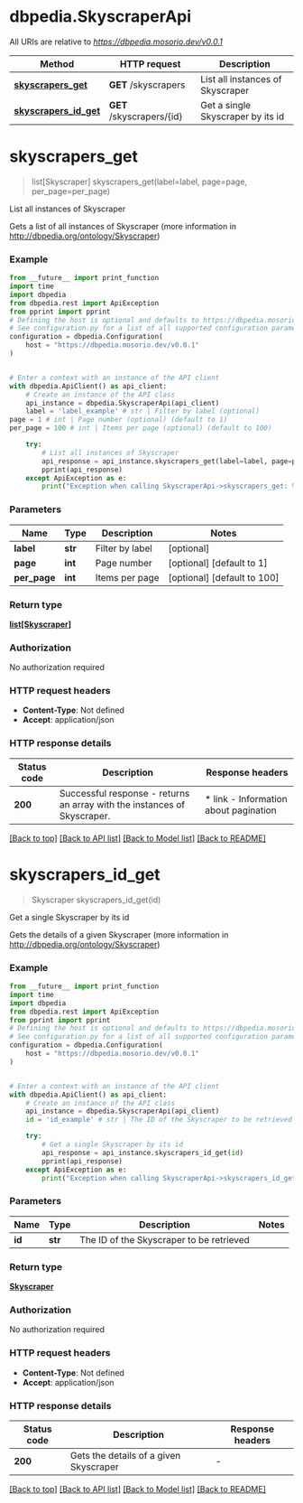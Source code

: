 # dbpedia.SkyscraperApi

All URIs are relative to *https://dbpedia.mosorio.dev/v0.0.1*

Method | HTTP request | Description
------------- | ------------- | -------------
[**skyscrapers_get**](SkyscraperApi.md#skyscrapers_get) | **GET** /skyscrapers | List all instances of Skyscraper
[**skyscrapers_id_get**](SkyscraperApi.md#skyscrapers_id_get) | **GET** /skyscrapers/{id} | Get a single Skyscraper by its id


# **skyscrapers_get**
> list[Skyscraper] skyscrapers_get(label=label, page=page, per_page=per_page)

List all instances of Skyscraper

Gets a list of all instances of Skyscraper (more information in http://dbpedia.org/ontology/Skyscraper)

### Example

```python
from __future__ import print_function
import time
import dbpedia
from dbpedia.rest import ApiException
from pprint import pprint
# Defining the host is optional and defaults to https://dbpedia.mosorio.dev/v0.0.1
# See configuration.py for a list of all supported configuration parameters.
configuration = dbpedia.Configuration(
    host = "https://dbpedia.mosorio.dev/v0.0.1"
)


# Enter a context with an instance of the API client
with dbpedia.ApiClient() as api_client:
    # Create an instance of the API class
    api_instance = dbpedia.SkyscraperApi(api_client)
    label = 'label_example' # str | Filter by label (optional)
page = 1 # int | Page number (optional) (default to 1)
per_page = 100 # int | Items per page (optional) (default to 100)

    try:
        # List all instances of Skyscraper
        api_response = api_instance.skyscrapers_get(label=label, page=page, per_page=per_page)
        pprint(api_response)
    except ApiException as e:
        print("Exception when calling SkyscraperApi->skyscrapers_get: %s\n" % e)
```

### Parameters

Name | Type | Description  | Notes
------------- | ------------- | ------------- | -------------
 **label** | **str**| Filter by label | [optional] 
 **page** | **int**| Page number | [optional] [default to 1]
 **per_page** | **int**| Items per page | [optional] [default to 100]

### Return type

[**list[Skyscraper]**](Skyscraper.md)

### Authorization

No authorization required

### HTTP request headers

 - **Content-Type**: Not defined
 - **Accept**: application/json

### HTTP response details
| Status code | Description | Response headers |
|-------------|-------------|------------------|
**200** | Successful response - returns an array with the instances of Skyscraper. |  * link - Information about pagination <br>  |

[[Back to top]](#) [[Back to API list]](../README.md#documentation-for-api-endpoints) [[Back to Model list]](../README.md#documentation-for-models) [[Back to README]](../README.md)

# **skyscrapers_id_get**
> Skyscraper skyscrapers_id_get(id)

Get a single Skyscraper by its id

Gets the details of a given Skyscraper (more information in http://dbpedia.org/ontology/Skyscraper)

### Example

```python
from __future__ import print_function
import time
import dbpedia
from dbpedia.rest import ApiException
from pprint import pprint
# Defining the host is optional and defaults to https://dbpedia.mosorio.dev/v0.0.1
# See configuration.py for a list of all supported configuration parameters.
configuration = dbpedia.Configuration(
    host = "https://dbpedia.mosorio.dev/v0.0.1"
)


# Enter a context with an instance of the API client
with dbpedia.ApiClient() as api_client:
    # Create an instance of the API class
    api_instance = dbpedia.SkyscraperApi(api_client)
    id = 'id_example' # str | The ID of the Skyscraper to be retrieved

    try:
        # Get a single Skyscraper by its id
        api_response = api_instance.skyscrapers_id_get(id)
        pprint(api_response)
    except ApiException as e:
        print("Exception when calling SkyscraperApi->skyscrapers_id_get: %s\n" % e)
```

### Parameters

Name | Type | Description  | Notes
------------- | ------------- | ------------- | -------------
 **id** | **str**| The ID of the Skyscraper to be retrieved | 

### Return type

[**Skyscraper**](Skyscraper.md)

### Authorization

No authorization required

### HTTP request headers

 - **Content-Type**: Not defined
 - **Accept**: application/json

### HTTP response details
| Status code | Description | Response headers |
|-------------|-------------|------------------|
**200** | Gets the details of a given Skyscraper |  -  |

[[Back to top]](#) [[Back to API list]](../README.md#documentation-for-api-endpoints) [[Back to Model list]](../README.md#documentation-for-models) [[Back to README]](../README.md)

